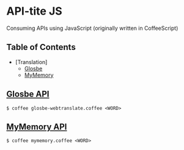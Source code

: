 # API-tite JS
Consuming APIs using JavaScript (originally written in CoffeeScript) 


## Table of Contents

* [Translation]
    * [Glosbe](#glosbe_api)
    * [MyMemory](#mymemory_api)


## [Glosbe API](https://glosbe.com/a-api)

`$ coffee glosbe-webtranslate.coffee <WORD>`


## [MyMemory API](http://mymemory.translated.net/doc/spec.php)

`$ coffee mymemory.coffee <WORD>`
